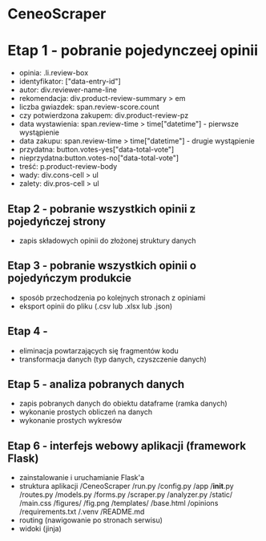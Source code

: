 # CeneoScraper
# Etap 1 - pobranie pojedynczeej opinii 
- opinia: .li.review-box
- identyfikator: ["data-entry-id"]
- autor: div.reviewer-name-line
- rekomendacja: div.product-review-summary > em
- liczba gwiazdek: span.review-score.count
- czy potwierdzona zakupem: div.product-review-pz
- data wystawienia: span.review-time > time["datetime"] - pierwsze wystąpienie
- data zakupu: span.review-time > time["datetime"] - drugie wystąpienie
- przydatna: button.votes-yes["data-total-vote"]
- nieprzydatna:button.votes-no["data-total-vote"]
- treść: p.product-review-body
- wady: div.cons-cell > ul
- zalety: div.pros-cell > ul
## Etap 2 - pobranie wszystkich opinii z pojedyńczej strony 
- zapis składowych opinii do złożonej struktury danych
## Etap 3 - pobranie wszystkich opinii o pojedyńczym produkcie
- sposób przechodzenia po kolejnych stronach z opiniami
- eksport opinii do pliku (.csv lub .xlsx lub .json)
## Etap 4 - 
- eliminacja powtarzających się fragmentów kodu
- transformacja danych (typ danych, czyszczenie danych)
## Etap 5 - analiza pobranych danych
- zapis pobranych danych do obiektu dataframe (ramka danych)
- wykonanie prostych obliczeń na danych
- wykonanie prostych wykresów
## Etap 6 - interfejs webowy aplikacji (framework Flask)
- zainstalowanie i uruchamianie Flask'a
- struktura aplikacji
    /CeneoScraper
        /run.py
        /config.py
        /app
            /__init__.py
            /routes.py
            /models.py
            /forms.py
            /scraper.py
            /analyzer.py
            /static/
                /main.css
                /figures/
                    /fig.png
            /templates/
                /base.html
            /opinions
        /requirements.txt
        /.venv
        /README.md
- routing (nawigowanie po stronach serwisu)
- widoki (jinja)